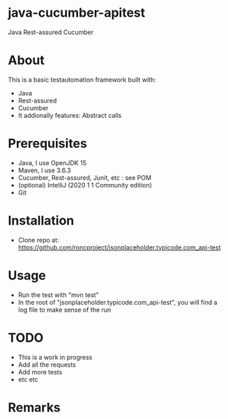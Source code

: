 # java-cucumber-apitest
Java Rest-assured Cucumber

# About
This is a basic testautomation framework built with: 
* Java
* Rest-assured
* Cucumber
* It addionally features: Abstract calls 

# Prerequisites
* Java, I use OpenJDK 15 
* Maven, I use 3.6.3
* Cucumber, Rest-assured, Junit, etc : see POM
* (optional) IntelliJ (2020 1 1 Community edition)
* Git


# Installation
* Clone repo at: https://github.com/roncproject/jsonplaceholder.typicode.com_api-test 


# Usage
* Run the test with "mvn test"
* In the root of "jsonplaceholder.typicode.com_api-test", you will find a log file to make sense of the run

# TODO
* This is a work in progress
 * Add all the requests 
 * Add more tests
 * etc etc

# Remarks
    
